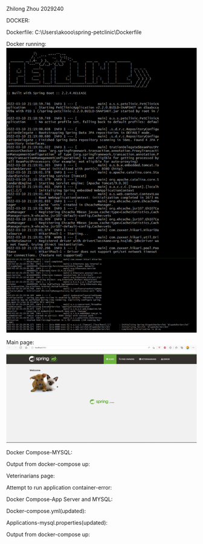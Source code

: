 Zhilong Zhou 2029240

DOCKER: 

Dockerfile: C:\Users\akooo\spring-petclinic\Dockerfile

Docker running:
![DockerRunning](figures/dockerrunning.jpg)

Main page:
![Browser](figures/browser.png)


Docker Compose-MYSQL:

Output from docker-compose up:


Veterinarians page:

Attempt to run application container-error:


Docker Compose-App Server and MYSQL:

Docker-compose.yml(updated): 

Applications-mysql.properties(updated):

Output from docker-compose up:




